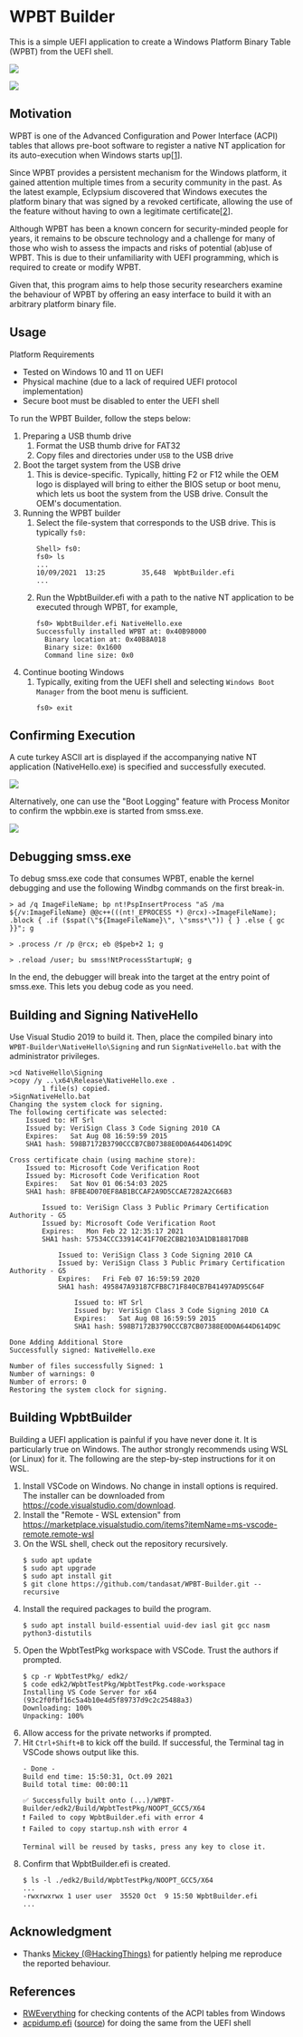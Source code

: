 WPBT Builder
=============

This is a simple UEFI application to create a Windows Platform Binary Table (WPBT) from the UEFI shell.

![](Images/shell.jpg)

![](Images/wpbt.jpg)

Motivation
-----------

WPBT is one of the Advanced Configuration and Power Interface (ACPI) tables that allows pre-boot software to register a native NT application for its auto-execution when Windows starts up[[1](https://download.microsoft.com/download/8/A/2/8A2FB72D-9B96-4E2D-A559-4A27CF905A80/windows-platform-binary-table.docx)].

Since WPBT provides a persistent mechanism for the Windows platform, it gained attention multiple times from a security community in the past. As the latest example, Eclypsium discovered that Windows executes the platform binary that was signed by a revoked certificate, allowing the use of the feature without having to own a legitimate certificate[[2](https://eclypsium.com/2021/09/23/everyone-gets-a-rootkit/)].

Although WPBT has been a known concern for security-minded people for years, it remains to be obscure technology and a challenge for many of those who wish to assess the impacts and risks of potential (ab)use of WPBT. This is due to their unfamiliarity with UEFI programming, which is required to create or modify WPBT.

Given that, this program aims to help those security researchers examine the behaviour of WPBT by offering an easy interface to build it with an arbitrary platform binary file.


Usage
------

Platform Requirements
- Tested on Windows 10 and 11 on UEFI
- Physical machine (due to a lack of required UEFI protocol implementation)
- Secure boot must be disabled to enter the UEFI shell

To run the WPBT Builder, follow the steps below:

1. Preparing a USB thumb drive
    1. Format the USB thumb drive for FAT32
    2. Copy files and directories under `USB` to the USB drive
2. Boot the target system from the USB drive
    1. This is device-specific. Typically, hitting F2 or F12 while the OEM logo is displayed will bring to either the BIOS setup or boot menu, which lets us boot the system from the USB drive. Consult the OEM's documentation.
3. Running the WPBT builder
    1. Select the file-system that corresponds to the USB drive. This is typically `fs0:`
        ```
        Shell> fs0:
        fs0> ls
        ...
        10/09/2021  13:25         35,648  WpbtBuilder.efi
        ...
        ```
    2. Run the WpbtBuilder.efi with a path to the native NT application to be executed through WPBT, for example,
        ```
        fs0> WpbtBuilder.efi NativeHello.exe
        Successfully installed WPBT at: 0x40B98000
          Binary location at: 0x40B8A018
          Binary size: 0x1600
          Command line size: 0x0
        ```
4. Continue booting Windows
    1. Typically, exiting from the UEFI shell and selecting `Windows Boot Manager` from the boot menu is sufficient.
        ```
        fs0> exit
        ```


Confirming Execution
---------------------

A cute turkey ASCII art is displayed if the accompanying native NT application (NativeHello.exe) is specified and successfully executed.

![](Images/turkey.jpg)

Alternatively, one can use the "Boot Logging" feature with Process Monitor to confirm the wpbbin.exe is started from smss.exe.

![](Images/procmon.jpg)


Debugging smss.exe
-------------------

To debug smss.exe code that consumes WPBT, enable the kernel debugging and use the following Windbg commands on the first break-in.
```
> ad /q ImageFileName; bp nt!PspInsertProcess "aS /ma ${/v:ImageFileName} @@c++(((nt!_EPROCESS *) @rcx)->ImageFileName); .block { .if ($spat(\"${ImageFileName}\", \"smss*\")) { } .else { gc }}"; g

> .process /r /p @rcx; eb @$peb+2 1; g

> .reload /user; bu smss!NtProcessStartupW; g
```
In the end, the debugger will break into the target at the entry point of smss.exe. This lets you debug code as you need.


Building and Signing NativeHello
---------------------------------

Use Visual Studio 2019 to build it. Then, place the compiled binary into `WPBT-Builder\NativeHello\Signing` and run `SignNativeHello.bat` with the administrator privileges.

```
>cd NativeHello\Signing
>copy /y ..\x64\Release\NativeHello.exe .
        1 file(s) copied.
>SignNativeHello.bat
Changing the system clock for signing.
The following certificate was selected:
    Issued to: HT Srl
    Issued by: VeriSign Class 3 Code Signing 2010 CA
    Expires:   Sat Aug 08 16:59:59 2015
    SHA1 hash: 598B7172B3790CCCB7CB07388E0D0A644D614D9C

Cross certificate chain (using machine store):
    Issued to: Microsoft Code Verification Root
    Issued by: Microsoft Code Verification Root
    Expires:   Sat Nov 01 06:54:03 2025
    SHA1 hash: 8FBE4D070EF8AB1BCCAF2A9D5CCAE7282A2C66B3

        Issued to: VeriSign Class 3 Public Primary Certification Authority - G5
        Issued by: Microsoft Code Verification Root
        Expires:   Mon Feb 22 12:35:17 2021
        SHA1 hash: 57534CCC33914C41F70E2CBB2103A1DB18817D8B

            Issued to: VeriSign Class 3 Code Signing 2010 CA
            Issued by: VeriSign Class 3 Public Primary Certification Authority - G5
            Expires:   Fri Feb 07 16:59:59 2020
            SHA1 hash: 495847A93187CFB8C71F840CB7B41497AD95C64F

                Issued to: HT Srl
                Issued by: VeriSign Class 3 Code Signing 2010 CA
                Expires:   Sat Aug 08 16:59:59 2015
                SHA1 hash: 598B7172B3790CCCB7CB07388E0D0A644D614D9C

Done Adding Additional Store
Successfully signed: NativeHello.exe

Number of files successfully Signed: 1
Number of warnings: 0
Number of errors: 0
Restoring the system clock for signing.
```


Building WpbtBuilder
---------------------

Building a UEFI application is painful if you have never done it. It is particularly true on Windows. The author strongly recommends using WSL (or Linux) for it. The following are the step-by-step instructions for it on WSL.

1. Install VSCode on Windows. No change in install options is required. The installer can be downloaded from https://code.visualstudio.com/download.
2. Install the "Remote - WSL extension" from https://marketplace.visualstudio.com/items?itemName=ms-vscode-remote.remote-wsl
3. On the WSL shell, check out the repository recursively.
    ```
    $ sudo apt update
    $ sudo apt upgrade
    $ sudo apt install git
    $ git clone https://github.com/tandasat/WPBT-Builder.git --recursive
    ```
4. Install the required packages to build the program.
    ```
    $ sudo apt install build-essential uuid-dev iasl git gcc nasm python3-distutils
    ```
5. Open the WpbtTestPkg workspace with VSCode. Trust the authors if prompted.
    ```
    $ cp -r WpbtTestPkg/ edk2/
    $ code edk2/WpbtTestPkg/WpbtTestPkg.code-workspace
    Installing VS Code Server for x64 (93c2f0fbf16c5a4b10e4d5f89737d9c2c25488a3)
    Downloading: 100%
    Unpacking: 100%
    ```
6. Allow access for the private networks if prompted.
7. Hit `Ctrl+Shift+B` to kick off the build. If successful, the Terminal tag in VSCode shows output like this.
    ```
    - Done -
    Build end time: 15:50:31, Oct.09 2021
    Build total time: 00:00:11

    ✅ Successfully built onto (...)/WPBT-Builder/edk2/Build/WpbtTestPkg/NOOPT_GCC5/X64
    ❗ Failed to copy WpbtBuilder.efi with error 4
    ❗ Failed to copy startup.nsh with error 4

    Terminal will be reused by tasks, press any key to close it.
    ```
8. Confirm that WpbtBuilder.efi is created.
    ```
    $ ls -l ./edk2/Build/WpbtTestPkg/NOOPT_GCC5/X64
    ...
    -rwxrwxrwx 1 user user  35520 Oct  9 15:50 WpbtBuilder.efi
    ...
    ```


Acknowledgment
---------------

- Thanks [Mickey (@HackingThings)](https://twitter.com/HackingThings) for patiently helping me reproduce the reported behaviour.


References
-----------

- [RWEverything](http://rweverything.com/) for checking contents of the ACPI tables from Windows
- [acpidump.efi](https://acpica.org/downloads/uefi-support) ([source](https://github.com/acpica/acpica)) for doing the same from the UEFI shell
